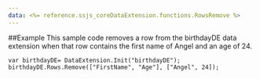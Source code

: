 ```yaml
---
data: <%= reference.ssjs_coreDataExtension.functions.RowsRemove %>
---
```


##Example
This sample code removes a row from the birthdayDE data extension when that row contains the first name of Angel and an age of 24.

```
var birthdayDE= DataExtension.Init("birthdayDE");
birthdayDE.Rows.Remove(["FirstName", "Age"], ["Angel", 24]);
```
